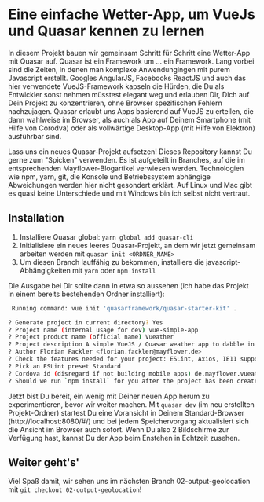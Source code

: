 # Eine einfache Wetter-App, um VueJs und Quasar kennen zu lernen

In diesem Projekt bauen wir gemeinsam Schritt für Schritt eine Wetter-App mit Quasar auf. Quasar ist ein Framework um ... ein Framework. Lang vorbei sind die Zeiten, in denen man komplexe Anwendungingen mit purem Javascript erstellt. Googles AngularJS, Facebooks ReactJS und auch das hier verwendete VueJS-Framework kapseln die Hürden, die Du als Entwickler sonst nehmen müsstest elegant weg und erlauben Dir, Dich auf Dein Projekt zu konzentrieren, ohne Browser spezifischen Fehlern nachzujagen.
Quasar erlaubt uns Apps basierend auf VueJS zu ertellen, die dann wahlweise im Browser, als auch als App auf Deinem Smartphone (mit Hilfe von Corodva) oder als vollwärtige Desktop-App (mit Hilfe von Elektron) ausführbar sind.

Lass uns ein neues Quasar-Projekt aufsetzen! Dieses Repository kannst Du gerne zum "Spicken" verwenden. Es ist aufgeteilt in Branches, auf die im entsprechenden Mayflower-Blogartikel verwiesen werden. Technologien wie npm, yarn, git, die Konsole und Betriebssystem abhängige Abweichungen werden hier nicht gesondert erklärt. Auf Linux und Mac gibt es quasi keine Unterschiede und mit Windows bin ich selbst nicht vertraut.

## Installation
1. Installiere Quasar global: `yarn global add quasar-cli`
2. Initialisiere ein neues leeres Quasar-Projekt, an dem wir jetzt gemeinsam arbeiten werden mit `quasar init <ORDNER_NAME>`
3. Um diesen Branch lauffähig zu bekommen, installiere die javascript-Abhängigkeiten mit `yarn` oder `npm install`

Die Ausgabe bei Dir sollte dann in etwa so aussehen (ich habe das Projekt in einem bereits bestehenden Ordner installiert):

``` bash
 Running command: vue init 'quasarframework/quasar-starter-kit' .

? Generate project in current directory? Yes
? Project name (internal usage for dev) vue-simple-app
? Project product name (official name) Vueather
? Project description A simple VueJS / Quasar weather app to dabble in those technologies
? Author Florian Fackler <florian.fackler@mayflower.de>
? Check the features needed for your project: ESLint, Axios, IE11 support
? Pick an ESLint preset Standard
? Cordova id (disregard if not building mobile apps) de.mayflower.vueather
? Should we run `npm install` for you after the project has been created? (recommended) yarn
```

Jetzt bist Du bereit, ein wenig mit Deiner neuen App herum zu experimentieren, bevor wir weiter machen.
Mit `quasar dev` (im neu erstellten Projekt-Ordner) startest Du eine Voransicht in Deinem Standard-Browser (http://localhost:8080/#/) und bei jedem Speichervorgang aktualisiert sich die Ansicht im Browser auch sofort. Wenn Du also 2 Bildschirme zur Verfügung hast, kannst Du der App beim Enstehen in Echtzeit zusehen.

## Weiter geht's'
Viel Spaß damit, wir sehen uns im nächsten Branch 02-output-geolocation mit `git checkout 02-output-geolocation`!
